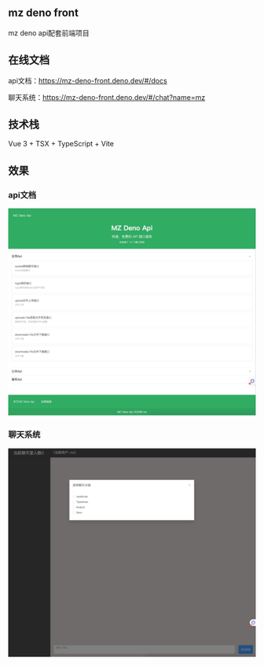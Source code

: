 ## mz deno front
mz deno api配套前端项目

## 在线文档
api文档：https://mz-deno-front.deno.dev/#/docs

聊天系统：https://mz-deno-front.deno.dev/#/chat?name=mz

## 技术栈
Vue 3 + TSX + TypeScript + Vite

## 效果
### api文档
![](./screenshot/20230614181921.jpg)
### 聊天系统
![](./screenshot/20230614183752.jpg)
